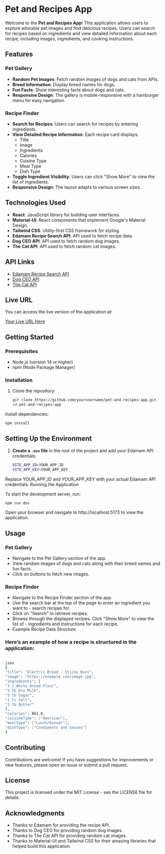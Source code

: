 # Pet and Recipes App

Welcome to the **Pet and Recipes App**! This application allows users to explore adorable pet images and find delicious recipes. Users can search for recipes based on ingredients and view detailed information about each recipe, including images, ingredients, and cooking instructions.

## Features

### Pet Gallery

- **Random Pet Images**: Fetch random images of dogs and cats from APIs.
- **Breed Information**: Display breed names for dogs.
- **Fun Facts**: Show interesting facts about dogs and cats.
- **Responsive Design**: The gallery is mobile-responsive with a hamburger menu for easy navigation.

### Recipe Finder

- **Search for Recipes**: Users can search for recipes by entering ingredients.
- **View Detailed Recipe Information**: Each recipe card displays:
  - Title
  - Image
  - Ingredients
  - Calories
  - Cuisine Type
  - Meal Type
  - Dish Type
- **Toggle Ingredient Visibility**: Users can click "Show More" to view the list of ingredients.
- **Responsive Design**: The layout adapts to various screen sizes.

## Technologies Used

- **React**: JavaScript library for building user interfaces.
- **Material-UI**: React components that implement Google's Material Design.
- **Tailwind CSS**: Utility-first CSS framework for styling.
- **Edamam Recipe Search API**: API used to fetch recipe data.
- **Dog CEO API**: API used to fetch random dog images.
- **The Cat API**: API used to fetch random cat images.

## API Links

- [Edamam Recipe Search API](https://developer.edamam.com/recipe-search-api-docs)
- [Dog CEO API](https://thedogapi.com/)
- [The Cat API](https://thecatapi.com/)

## Live URL

You can access the live version of the application at:

[Your Live URL Here](http://your-live-url.com)

## Getting Started

### Prerequisites

- Node.js (version 14 or higher)
- npm (Node Package Manager)

### Installation

1. Clone the repository:

   ```bash
   git clone https://github.com/yourusername/pet-and-recipes-app.git
   cd pet-and-recipes-app
   ```

Install dependencies:

```bash
npm install
```

## Setting Up the Environment

1. **Create a `.env` file** in the root of the project and add your Edamam API credentials:
   ```bash
   VITE_APP_ID=YOUR_APP_ID
   VITE_APP_KEY=YOUR_APP_KEY
   ```

Replace YOUR_APP_ID and YOUR_APP_KEY with your actual Edamam API credentials.
Running the Application

To start the development server, run:

```bash
npm run dev
```

Open your browser and navigate to http://localhost:5173 to view the application.

## Usage

### Pet Gallery

- Navigate to the Pet Gallery section of the app.
- View random images of dogs and cats along with their breed names and fun facts.
- Click on buttons to fetch new images.

### Recipe Finder

- Navigate to the Recipe Finder section of the app.
- Use the search bar at the top of the page to enter an ingredient you want to - search recipes for.
- Click on "Search" to retrieve recipes.
- Browse through the displayed recipes. Click "Show More" to view the list of - ingredients and instructions for each recipe.
- Example Recipe Data Structure

### Here’s an example of how a recipe is structured in the application:

```bash

json
{
"title": "Electric Bread - Sticky Buns",
"image": "https://example.com/image.jpg",
"ingredients": [
"3 c White Bread Flour",
"2 tb Dry Milk",
"3 tb Sugar",
"1 ts Salt",
"3 tb Butter"
],
"calories": 861.8,
"cuisineType": ["American"],
"mealType": ["Lunch/Dinner"],
"dishType": ["Condiments and Sauces"]
}
```

## Contributing

Contributions are welcome! If you have suggestions for improvements or new features, please open an issue or submit a pull request.

## License

This project is licensed under the MIT License - see the LICENSE file for details.

## Acknowledgments

- Thanks to Edamam for providing the recipe API.
- Thanks to Dog CEO for providing random dog images.
- Thanks to The Cat API for providing random cat images.
- Thanks to Material-UI and Tailwind CSS for their amazing libraries that helped build this application.
